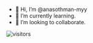 - 👋 Hi, I’m @anasothman-myy
- 🌱 I’m currently learning.
- 💞️ I’m looking to collaborate.


 ![visitors](https://visitor-badge.glitch.me/badge?page_id=anas-ivs.visitor-badge)
<!---
anasothman-myy/anasothman-myy is a ✨ special ✨ repository because its `README.md` (this file) appears on your GitHub profile.
You can click the Preview link to take a look at your changes.
--->
